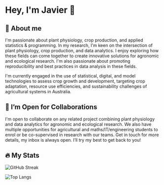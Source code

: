 # Hey, I'm Javier 👋
<!---
![](https://komarev.com/ghpvc/?username=jafernandez01&base=150&color=blueviolet)
-->

## 🌱 About me
I'm passionate about plant physiology, crop production, and applied statistics & programming. In my research, I'm keen on the intersection of plant physiology, crop production, and data analytics. I enjoy exploring how these fields can come together to create innovative solutions for agronomic and ecological research. I'm also passionate about promoting reproducibility and best practices in data analysis in these fields.

I'm currently engaged in the use of statistical, digital, and model technologies to assess crop growth and development, targeting crop adaptation, resource use efficiencies, and sustainability challenges of agricultural systems in Australia.

## 🤝 I’m Open for Collaborations
I'm open to collaborate on any related project combining plant physiology and data analytics for agronomic and ecological research. We also have multiple opportunities for agricultural and maths/IT/engineering students to enrol or be co-supervised in research with our teams. Get in touch for more details, my inbox is always open. I’ll try my best to get back to you!

## :fire: My Stats

![GitHub Streak](https://github-readme-streak-stats.herokuapp.com/?user=jafernandez01&theme=dark&background=24292e)

![Top Langs](https://github-readme-stats.vercel.app/api/top-langs/?username=jafernandez01&theme=vision-friendly-dark)
